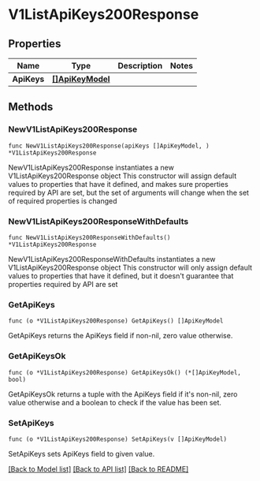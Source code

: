 # V1ListApiKeys200Response

## Properties

Name | Type | Description | Notes
------------ | ------------- | ------------- | -------------
**ApiKeys** | [**[]ApiKeyModel**](ApiKeyModel.md) |  | 

## Methods

### NewV1ListApiKeys200Response

`func NewV1ListApiKeys200Response(apiKeys []ApiKeyModel, ) *V1ListApiKeys200Response`

NewV1ListApiKeys200Response instantiates a new V1ListApiKeys200Response object
This constructor will assign default values to properties that have it defined,
and makes sure properties required by API are set, but the set of arguments
will change when the set of required properties is changed

### NewV1ListApiKeys200ResponseWithDefaults

`func NewV1ListApiKeys200ResponseWithDefaults() *V1ListApiKeys200Response`

NewV1ListApiKeys200ResponseWithDefaults instantiates a new V1ListApiKeys200Response object
This constructor will only assign default values to properties that have it defined,
but it doesn't guarantee that properties required by API are set

### GetApiKeys

`func (o *V1ListApiKeys200Response) GetApiKeys() []ApiKeyModel`

GetApiKeys returns the ApiKeys field if non-nil, zero value otherwise.

### GetApiKeysOk

`func (o *V1ListApiKeys200Response) GetApiKeysOk() (*[]ApiKeyModel, bool)`

GetApiKeysOk returns a tuple with the ApiKeys field if it's non-nil, zero value otherwise
and a boolean to check if the value has been set.

### SetApiKeys

`func (o *V1ListApiKeys200Response) SetApiKeys(v []ApiKeyModel)`

SetApiKeys sets ApiKeys field to given value.



[[Back to Model list]](../README.md#documentation-for-models) [[Back to API list]](../README.md#documentation-for-api-endpoints) [[Back to README]](../README.md)


